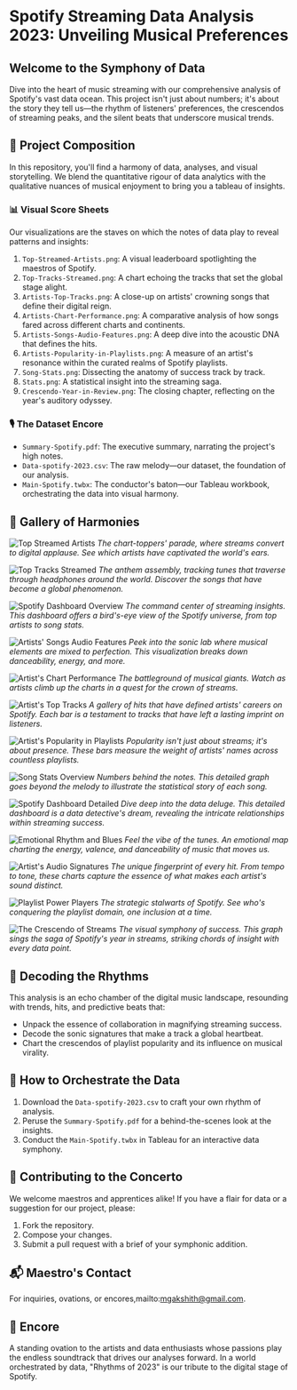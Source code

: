 # Spotify Streaming Data Analysis 2023: Unveiling Musical Preferences

## Welcome to the Symphony of Data

Dive into the heart of music streaming with our comprehensive analysis of Spotify's vast data ocean. This project isn't just about numbers; it's about the story they tell us—the rhythm of listeners' preferences, the crescendos of streaming peaks, and the silent beats that underscore musical trends.

## 🎼 Project Composition

In this repository, you'll find a harmony of data, analyses, and visual storytelling. We blend the quantitative rigour of data analytics with the qualitative nuances of musical enjoyment to bring you a tableau of insights.

### 📊 Visual Score Sheets

Our visualizations are the staves on which the notes of data play to reveal patterns and insights:

1. `Top-Streamed-Artists.png`: A visual leaderboard spotlighting the maestros of Spotify.
2. `Top-Tracks-Streamed.png`: A chart echoing the tracks that set the global stage alight.
3. `Artists-Top-Tracks.png`: A close-up on artists' crowning songs that define their digital reign.
4. `Artists-Chart-Performance.png`: A comparative analysis of how songs fared across different charts and continents.
5. `Artists-Songs-Audio-Features.png`: A deep dive into the acoustic DNA that defines the hits.
6. `Artists-Popularity-in-Playlists.png`: A measure of an artist's resonance within the curated realms of Spotify playlists.
7. `Song-Stats.png`: Dissecting the anatomy of success track by track.
8. `Stats.png`: A statistical insight into the streaming saga.
9. `Crescendo-Year-in-Review.png`: The closing chapter, reflecting on the year's auditory odyssey.

### 🎙️ The Dataset Encore

- `Summary-Spotify.pdf`: The executive summary, narrating the project's high notes.
- `Data-spotify-2023.csv`: The raw melody—our dataset, the foundation of our analysis.
- `Main-Spotify.twbx`: The conductor's baton—our Tableau workbook, orchestrating the data into visual harmony.

## 🎨 Gallery of Harmonies

![Top Streamed Artists](Top-Streamed-Artists.png)
*The chart-toppers' parade, where streams convert to digital applause. See which artists have captivated the world's ears.*

![Top Tracks Streamed](Top-Tracks-Streamed.png)
*The anthem assembly, tracking tunes that traverse through headphones around the world. Discover the songs that have become a global phenomenon.*

![Spotify Dashboard Overview](Spotify-Dashboard-Overview.png)
*The command center of streaming insights. This dashboard offers a bird's-eye view of the Spotify universe, from top artists to song stats.*

![Artists' Songs Audio Features](Artists-Songs-Audio-Features.png)
*Peek into the sonic lab where musical elements are mixed to perfection. This visualization breaks down danceability, energy, and more.*

![Artist's Chart Performance](Artists-Chart-Performance.png)
*The battleground of musical giants. Watch as artists climb up the charts in a quest for the crown of streams.*

![Artist's Top Tracks](Artists-Top-Tracks.png)
*A gallery of hits that have defined artists' careers on Spotify. Each bar is a testament to tracks that have left a lasting imprint on listeners.*

![Artist's Popularity in Playlists](Artists-Popularity-in-Playlists.png)
*Popularity isn't just about streams; it's about presence. These bars measure the weight of artists' names across countless playlists.*

![Song Stats Overview](Song-Stats-Overview.png)
*Numbers behind the notes. This detailed graph goes beyond the melody to illustrate the statistical story of each song.*

![Spotify Dashboard Detailed](Spotify-Dashboard-Detailed.png)
*Dive deep into the data deluge. This detailed dashboard is a data detective's dream, revealing the intricate relationships within streaming success.*

![Emotional Rhythm and Blues](Emotional-Rhythm-and-Blues.png)
*Feel the vibe of the tunes. An emotional map charting the energy, valence, and danceability of music that moves us.*

![Artist's Audio Signatures](Artists-Audio-Signatures.png)
*The unique fingerprint of every hit. From tempo to tone, these charts capture the essence of what makes each artist's sound distinct.*

![Playlist Power Players](Playlist-Power-Players.png)
*The strategic stalwarts of Spotify. See who's conquering the playlist domain, one inclusion at a time.*

![The Crescendo of Streams](Crescendo-of-Streams.png)
*The visual symphony of success. This graph sings the saga of Spotify's year in streams, striking chords of insight with every data point.*

## 🧠 Decoding the Rhythms

This analysis is an echo chamber of the digital music landscape, resounding with trends, hits, and predictive beats that:

- Unpack the essence of collaboration in magnifying streaming success.
- Decode the sonic signatures that make a track a global heartbeat.
- Chart the crescendos of playlist popularity and its influence on musical virality.

## 🎵 How to Orchestrate the Data

1. Download the `Data-spotify-2023.csv` to craft your own rhythm of analysis.
2. Peruse the `Summary-Spotify.pdf` for a behind-the-scenes look at the insights.
3. Conduct the `Main-Spotify.twbx` in Tableau for an interactive data symphony.

## 🎹 Contributing to the Concerto

We welcome maestros and apprentices alike! If you have a flair for data or a suggestion for our project, please:

1. Fork the repository.
2. Compose your changes.
3. Submit a pull request with a brief of your symphonic addition.


## 📬 Maestro's Contact

For inquiries, ovations, or encores,mailto:mgakshith@gmail.com.

## 👏 Encore

A standing ovation to the artists and data enthusiasts whose passions play the endless soundtrack that drives our analyses forward. In a world orchestrated by data, "Rhythms of 2023" is our tribute to the digital stage of Spotify.
